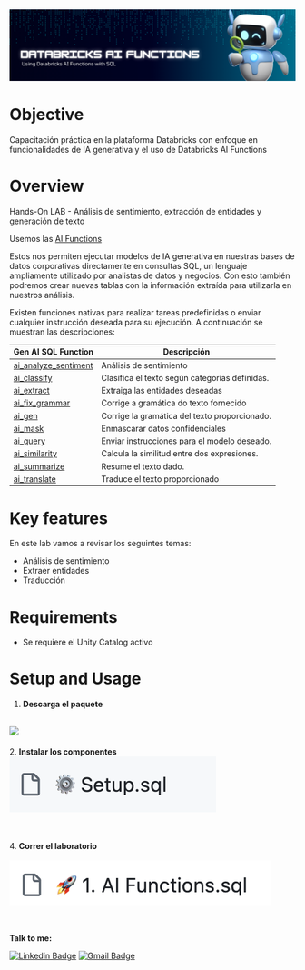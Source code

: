 <img src="https://github.com/mousastech/iafunciones/blob/a29291ca12bdaace778eb9dc8b70ee301cd9bf7e/img/headertools_aifunctions.png?raw=true">

# Objective
Capacitación práctica en la plataforma Databricks con enfoque en funcionalidades de IA generativa y el uso de Databricks AI Functions

# Overview
Hands-On LAB - Análisis de sentimiento, extracción de entidades y generación de texto

Usemos las [AI Functions](https://docs.databricks.com/en/large-language-models/ai-functions.html)

Estos nos permiten ejecutar modelos de IA generativa en nuestras bases de datos corporativas directamente en consultas SQL, un lenguaje ampliamente utilizado por analistas de datos y negocios. Con esto también podremos crear nuevas tablas con la información extraída para utilizarla en nuestros análisis.

Existen funciones nativas para realizar tareas predefinidas o enviar cualquier instrucción deseada para su ejecución. A continuación se muestran las descripciones:

| Gen AI SQL Function | Descripción |
| -- | -- |
| [ai_analyze_sentiment](https://docs.databricks.com/pt/sql/language-manual/functions/ai_analyze_sentiment.html) | Análisis de sentimiento |
| [ai_classify](https://docs.databricks.com/pt/sql/language-manual/functions/ai_classify.html) | Clasifica el texto según categorías definidas. |
| [ai_extract](https://docs.databricks.com/pt/sql/language-manual/functions/ai_extract.html) | Extraiga las entidades deseadas |
| [ai_fix_grammar](https://docs.databricks.com/pt/sql/language-manual/functions/ai_fix_grammar.html) | Corrige a gramática do texto fornecido |
| [ai_gen](https://docs.databricks.com/pt/sql/language-manual/functions/ai_gen.html) | Corrige la gramática del texto proporcionado. | 
| [ai_mask](https://docs.databricks.com/pt/sql/language-manual/functions/ai_mask.html) | Enmascarar datos confidenciales |
| [ai_query](https://docs.databricks.com/pt/sql/language-manual/functions/ai_query.html) | Enviar instrucciones para el modelo deseado. |
| [ai_similarity](https://docs.databricks.com/pt/sql/language-manual/functions/ai_similarity.html) | Calcula la similitud entre dos expresiones. |
| [ai_summarize](https://docs.databricks.com/pt/sql/language-manual/functions/ai_summarize.html) | Resume el texto dado. |
| [ai_translate](https://docs.databricks.com/pt/sql/language-manual/functions/ai_translate.html) | Traduce el texto proporcionado |

# Key features

En este lab vamos a revisar los seguintes temas:

- Análisis de sentimiento
- Extraer entidades
- Traducción

# Requirements

- Se requiere el Unity Catalog activo

# Setup and Usage 

1. <b>Descarga el paquete</b> <br><br>
<img src="https://github.com/mousastech/iafunciones/blob/e687d505103b307d4738a74d27bce453ca57c48c/img/Install_AI_Functions.gif?raw=true">
<br><br>
2. <b>Instalar los componentes</b><br>
<img src="https://github.com/mousastech/iafunciones/blob/ad56e7e0e1fed640cb1ddfbd24c2316dba26b942/img/notebook_sql.png?raw=true">

<br><br>
4. <b>Correr el laboratorio</b> <br><br>
<img src="https://github.com/mousastech/iafunciones/blob/ad56e7e0e1fed640cb1ddfbd24c2316dba26b942/img/notebook_install.png?raw=true">

<br>

<b>Talk to me:</b>

[![Linkedin Badge](https://img.shields.io/badge/-Moises-blue?style=flat-square&logo=Linkedin&logoColor=white&link=https://www.linkedin.com/in/rochamoises/)](https://www.linkedin.com/in/rochamoises/) 
[![Gmail Badge](https://img.shields.io/badge/-mousas.rocha@gmail.com-c14438?style=flat-square&logo=Gmail&logoColor=white&link=mailto:mousas.rocha@gmail.com)](mailto:mousas.rocha@gmail.com)


